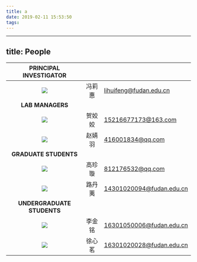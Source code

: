 ```yaml
---
title: a
date: 2019-02-11 15:53:50
tags:
---
```


---
title: People
---

|   PRINCIPAL INVESTIGATOR   |        |                          |
| :------------------------: | :----: | ------------------------ |
|  ![](img/fenglihui.jpg )   | 冯莉惠 | lihuifeng@fudan.edu.cn   |
|      **LAB MANAGERS**      |        |                          |
|  ![](img/hejiaojiao.png)   | 贺姣姣 | 15216677173@163.com      |
|  ![](img/zhaojingyu.png)   | 赵婧羽 | 416001834@qq.com         |
|   **GRADUATE STUDENTS**    |        |                          |
|  ![](img/gaozhenxuan.png)  | 高珍璇 | 812176532@qq.com         |
|    ![](img/ludanyi.png)    | 路丹荑 | 14301020094@fudan.edu.cn |
| **UNDERGRADUATE STUDENTS** |        |                          |
|   ![](img/lijinming.png)   | 李金铭 | 16301050006@fudan.edu.cn |
|   ![](img/xuxinming.png)   | 徐心茗 | 16301020028@fudan.edu.cn |